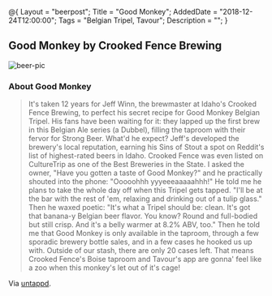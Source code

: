@{ 
 Layout = "beerpost"; 
 Title = "Good Monkey"; 
 AddedDate = "2018-12-24T12:00:00"; 
 Tags = "Belgian Tripel, Tavour"; 
 Description = ""; 
 } 
 

## Good Monkey by Crooked Fence Brewing

![beer-pic]

### About Good Monkey

> It's taken 12 years for Jeff Winn, the brewmaster at Idaho's Crooked Fence Brewing, to perfect his secret recipe for Good Monkey Belgian Tripel. His fans have been waiting for it: they lapped up the first brew in this Belgian Ale series (a Dubbel), filling the taproom with their fervor for Strong Beer. What'd he expect? Jeff's developed the brewery's local reputation, earning his Sins of Stout a spot on Reddit's list of highest-rated beers in Idaho. Crooked Fence was even listed on CultureTrip as one of the Best Breweries in the State. I asked the owner, "Have you gotten a taste of Good Monkey?" and he practically shouted into the phone: "Ooooohhh yyyeeeaaaaahhh!" He told me he plans to take the whole day off when this Tripel gets tapped. "I'll be at the bar with the rest of 'em, relaxing and drinking out of a tulip glass." Then he waxed poetic: "It's what a Tripel should be: clean. It's got that banana-y Belgian beer flavor. You know? Round and full-bodied but still crisp. And it's a belly warmer at 8.2% ABV, too." Then he told me that Good Monkey is only available in the taproom, through a few sporadic brewery bottle sales, and in a few cases he hooked us up with. Outside of our stash, there are only 20 cases left. That means Crooked Fence's Boise taproom and Tavour's app are gonna' feel like a zoo when this monkey's let out of it's cage!

Via [untappd][untappd-url].

[untappd-url]: <https://about.tavour.com>
[beer-pic]: https://jasonpowley.com/assets/img/2018-12-24-good-monkey.jpeg "Good Monkey by Crooked Fence Brewing"
